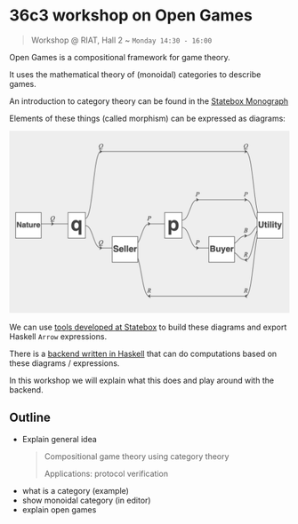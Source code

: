 # 36c3 workshop on Open Games

> Workshop @ RIAT, Hall 2 ~ `Monday 14:30 - 16:00`

Open Games is a compositional framework for game theory.

It uses the mathematical theory of (monoidal) categories to describe games.

An introduction to category theory can be found in the [Statebox Monograph](https://papers.statebox.org/#/documents/monograph)

Elements of these things (called morphism) can be expressed as diagrams:

[![](lemon-game-diagram.png)](https://edit.statebox.cloud/#pixels=Nq---U%0ANqSp-U%0ANqSpBU%0ANqS--U&context=Nature%3A%20-%3E%20Q%0Aq%3A%20Q%20-%3E%20Q%20Q%0Ap%3A%20P%20-%3E%20P%20P%0ASeller%3A%20Q%20-%3E%20P%20R*%0ABuyer%3A%20P%20-%3E%20B%20R*%0AUtility%3A%20Q%20P%20B%20R*%20R*%20-%3E%0A)

We can use [tools developed at Statebox](https://edit.statebox.cloud) to build these diagrams and export Haskell `Arrow` expressions.

There is a [backend written in Haskell](https://github.com/jules-hedges/open-games-hs) that can do computations based on these diagrams / expressions.

In this workshop we will explain what this does and play around with the backend.

## Outline

- Explain general idea
  > Compositional game theory using category theory
  >
  > Applications: protocol verification
- what is a category (example)
- show monoidal category (in editor)
- explain open games